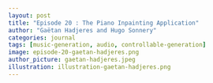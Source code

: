 ```yaml
---
layout: post
title: "Episode 20 : The Piano Inpainting Application"
author: "Gaëtan Hadjeres and Hugo Sonnery"
categories: journal
tags: [music-generation, audio, controllable-generation]
image: episode-20-gaetan-hadjeres.png
author_picture: gaetan-hadjeres.jpeg
illustration: illustration-gaetan-hadjeres.png
---
```

